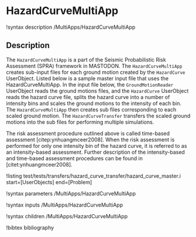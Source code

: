 # HazardCurveMultiApp

!syntax description /MultiApps/HazardCurveMultiApp

## Description

The `HazardCurveMultiApp` is a part of the Seismic Probabilistic Risk Assessment (SPRA) framework in MASTODON. The `HazardCurveMultiApp` creates sub-input files for each ground motion created by the `HazardCurve` UserObject. Listed below is a sample master input file that uses the HazardCurveMultiApp. In the input file below, the `GroundMotionReader` UserObject reads the ground motions files, and the `HazardCurve` UserObject reads the hazard curve file, splits the hazard curve into a number of intensity bins and scales the ground motions to the intensity of each bin. The `HazardCurveMultiApp` then creates sub files corresponding to each scaled ground motion. The `HazardCurveTransfer` transfers the scaled ground motions into the sub files for performing multiple simulations.

The risk assessment procedure outlined above is called time-based assessment [citep:ynhuangmceer2008]. When the risk assessment is performed for only one intensity bin of the hazard curve, it is referred to as an intensity-based assessment. Further description of the intensity-based and time-based assessment procedures can be found in [citet:ynhuangmceer2008].

!listing test/tests/transfers/hazard_curve_transfer/hazard_curve_master.i start=[UserObjects] end=[Problem]

!syntax parameters /MultiApps/HazardCurveMultiApp

!syntax inputs /MultiApps/HazardCurveMultiApp

!syntax children /MultiApps/HazardCurveMultiApp



!bibtex bibliography
